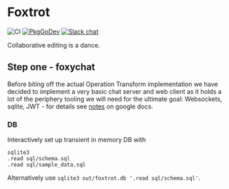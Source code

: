 # Foxtrot

![CI](https://github.com/foxygoat/foxtrot/workflows/ci/badge.svg?branch=master)
[![PkgGoDev](https://pkg.go.dev/badge/mod/foxygo.at/foxtrot)](https://pkg.go.dev/mod/foxygo.at/foxtrot)
[![Slack chat](https://img.shields.io/badge/slack-gophers-795679?logo=slack)](https://gophers.slack.com/messages/foxygoat)

Collaborative editing is a dance.

## Step one - foxychat

Before biting off the actual Operation Transform implementation we have
decided to implement a very basic chat server and web client as it holds
a lot of the periphery tooling we will need for the ultimate goal:
Websockets, sqlite, JWT - for details see
[notes](https://docs.google.com/document/d/1p96DCIMo_0SB8OEVuh7U3jERzabJ1r-cJJLV0tLuR1U/edit#)
on google docs.

### DB

Interactively set up transient in memory DB with

    sqlite3
    .read sql/schema.sql
    .read sql/sample_data.sql

Alternatively use `sqlite3 out/foxtrot.db '.read sql/schema.sql'`.
